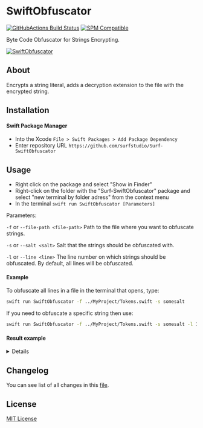 # SwiftObfuscator

[![GitHubActions Build Status](https://github.com/surfstudio/Surf-SwiftObfuscator/workflows/Build/badge.svg)](https://github.com/surfstudio/Surf-SwiftObfuscator/actions)
[![SPM Compatible](https://img.shields.io/badge/SPM-compatible-blue.svg)](https://github.com/apple/swift-package-manager)

Byte Code Obfuscator for Strings Encrypting.

[![SwiftObfuscator](https://i.ibb.co/g9wMLyb/Surf-Obfuscator.png)](https://github.com/surfstudio/SurfPlaybook)

## About

Encrypts a string literal, adds a decryption extension to the file with the encrypted string.

## Installation

#### Swift Package Manager

- Into the Xcode `File > Swift Packages > Add Package Dependency`
- Enter repository URL `https://github.com/surfstudio/Surf-SwiftObfuscator`

## Usage

- Right click on the package and select "Show in Finder"
- Right-click on the folder with the "Surf-SwiftObfuscator" package and select "new terminal by folder adress" from the context menu
- In the terminal `swift run SwiftObfuscator [Parameters]`

Parameters:

`-f` or `--file-path <file-path>` Path to the file where you want to obfuscate strings.

`-s` or `--salt <salt>` Salt that the strings should be obfuscated with.

`-l` or `--line <line>` The line number on which strings should be obfuscated. By default, all lines will be obfuscated.


#### Example

To obfuscate all lines in a file in the terminal that opens, type:

```bash
swift run SwiftObfuscator -f ../MyProject/Tokens.swift -s somesalt
```
If you need to obfuscate a specific string then use:

```bash
swift run SwiftObfuscator -f ../MyProject/Tokens.swift -s somesalt -l 135
```

#### Result example

<details>
File before change:

```swift
import UIKit

class ViewController: UIViewController {

    enum Tokens {
        static let value1 = "value1"
        static let value2 = "value2"
        static let value3 = "value3"
    }

    override func viewDidLoad() {
        super.viewDidLoad()
        print("string1", "string2")
    }

}
```

File after change:

```swift
// swiftlint:disable line_length
import Obfuscator

import UIKit

class ViewController: UIViewController {

    enum Tokens {
    // Obfuscated from "value1"
        static let value1 = Obfuscator.default.reveal(key: [7, 22, 9, 7, 20, 70]) ?? ""
    // Obfuscated from "value2"
        static let value2 = Obfuscator.default.reveal(key: [7, 22, 9, 7, 20, 69]) ?? ""
    // Obfuscated from "value3"
        static let value3 = Obfuscator.default.reveal(key: [7, 22, 9, 7, 20, 68]) ?? ""
    }

    override func viewDidLoad() {
        super.viewDidLoad()
        print(Obfuscator.default.reveal(key: [2, 3, 23, 27, 31, 16, 84]) ?? "", Obfuscator.default.reveal(key: [2, 3, 23, 27, 31, 16, 87]) ?? "")
    }

}

fileprivate extension Obfuscator {

    @inline(__always)
    static var `default`: Obfuscator {
        return Obfuscator(withSalt: "qwer")
    }

}
```

</details>

## Changelog

You can see list of all changes in this [file](./CHANGELOG.md).

## License

[MIT License](./LICENSE)